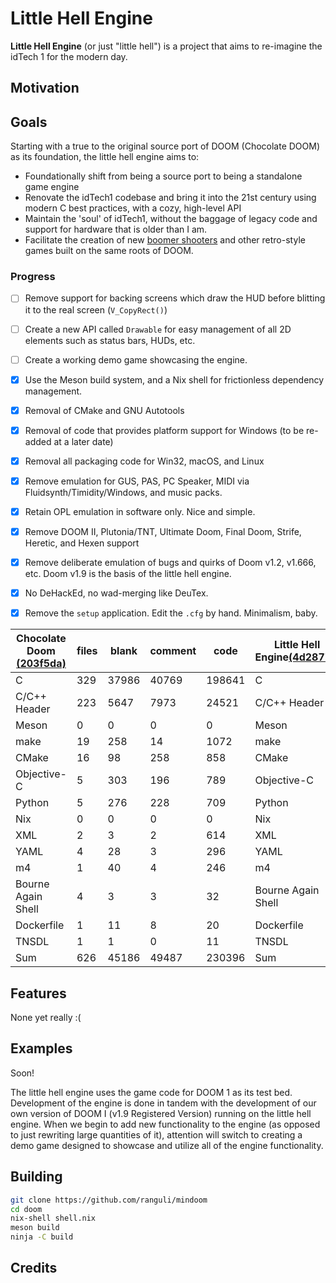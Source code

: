 # Little Hell Engine

**Little Hell Engine** (or just "little hell") is a project that aims to re-imagine the idTech 1 for the modern day. 

## Motivation

## Goals

Starting with a true to the original source port of DOOM (Chocolate DOOM) as its foundation, the little hell engine aims to: 

- Foundationally shift from being a source port to being a standalone game engine
- Renovate the idTech1 codebase and bring it into the 21st century using modern C best practices, with a cozy, high-level API
- Maintain the 'soul' of idTech1, without the baggage of legacy code and support for hardware that is older than I am.
- Facilitate the creation of new [boomer shooters](https://en.wiktionary.org/wiki/boomer_shooter) and other retro-style games built on the same roots of DOOM.

### Progress
- [ ] Remove support for backing screens which draw the HUD before blitting it to the real screen (`V_CopyRect()`)
- [ ] Create a new API called `Drawable` for easy management of all 2D elements such as status bars, HUDs, etc.
- [ ] Create a working demo game showcasing the engine.
- [x] Use the Meson build system, and a Nix shell for frictionless dependency management.
- [x] Removal of CMake and GNU Autotools
- [x] Removal of code that provides platform support for Windows (to be re-added at a later date)
- [x] Removal all packaging code for Win32, macOS, and Linux
- [x] Remove emulation for GUS, PAS, PC Speaker, MIDI via Fluidsynth/Timidity/Windows, and music packs.
- [x] Retain OPL emulation in software only. Nice and simple.
- [x] Remove DOOM II, Plutonia/TNT, Ultimate Doom, Final Doom, Strife, Heretic, and Hexen support
- [x] Remove deliberate emulation of bugs and quirks of Doom v1.2, v1.666, etc. Doom v1.9 is the basis of the little hell engine. 
- [x] No DeHackEd, no wad-merging like DeuTex.
- [x] Remove the `setup` application. Edit the `.cfg` by hand. Minimalism, baby.


| Chocolate Doom [(203f5da)](https://github.com/chocolate-doom/chocolate-doom/commit/203f5da3f9bfd38b5db7d9e2b501748ac550b602)    | files | blank | comment | code   | Little Hell Engine[(4d2877f)](https://github.com/ranguli/mindoom/commit/4d2877face48a5caad45ee60d20e69e13ef01f67) | files | blank | comment | code  |
|--------------------|-------|-------|---------|--------|--------------------|-------|-------|---------|-------|
| C                  | 329   | 37986 | 40769   | 198641 | C                  | 131   | 14199 | 11417   | 54595 |
| C/C++ Header       | 223   | 5647  | 7973    | 24521  | C/C++ Header       | 131   | 2691  | 4518    | 8719  |
| Meson              | 0     | 0     | 0       | 0      | Meson              | 1     | 13    | 7       | 227   |
| make               | 19    | 258   | 14      | 1072   | make               | 0     | 0     | 0       | 0     |
| CMake              | 16    | 98    | 258     | 858    | CMake              | 0     | 0     | 0       | 0     |
| Objective-C        | 5     | 303   | 196     | 789    | Objective-C        | 0     | 0     | 0       | 0     |
| Python             | 5     | 276   | 228     | 709    | Python             | 1     | 15    | 32      | 57    |
| Nix                | 0     | 0     | 0       | 0      | Nix                | 1     | 2     | 0       | 27    |
| XML                | 2     | 3     | 2       | 614    | XML                | 0     | 0     | 0       | 0     |
| YAML               | 4     | 28    | 3       | 296    | YAML               | 0     | 0     | 0       | 0     |
| m4                 | 1     | 40    | 4       | 246    | m4                 | 0     | 0     | 0       | 0     |
| Bourne Again Shell | 4     | 3     | 3       | 32     | Bourne Again Shell | 1     | 0     | 0       | 6     |
| Dockerfile         | 1     | 11    | 8       | 20     | Dockerfile         | 0     | 0     | 0       | 0     |
| TNSDL              | 1     | 1     | 0       | 11     | TNSDL              | 0     | 0     | 0       | 0     |
| Sum                | 626   | 45186 | 49487   | 230396 | Sum                | 307   | 18527 | 16914   | 70267 |


## Features

None yet really :(

## Examples

Soon!

The little hell engine uses the game code for DOOM 1 as its test bed. Development of the engine is done in tandem with the development of our own version of DOOM I (v1.9 Registered Version) running on the little hell engine. When we begin to add new functionality to the engine (as opposed to just rewriting large quantities of it), attention will switch to creating a demo game designed to showcase and utilize all of the engine functionality.

## Building

```bash
git clone https://github.com/ranguli/mindoom
cd doom
nix-shell shell.nix
meson build
ninja -C build
```


## Credits

